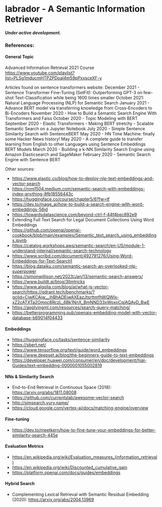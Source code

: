 # labrador - A Semantic Information Retriever

**_Under active development._**

### References:

#### General Topic


Advanced Information Retrieval 2021 Course
https://www.youtube.com/playlist?list=PLSg1mducmHTPZPDoal4m59pPxxsceXF-y

Articles found on sentence transformers website:
December 2021 - Sentence Transformer Fine-Tuning (SetFit): Outperforming GPT-3 on few-shot Text-Classification while being 1600 times smaller
October 2021: Natural Language Processing (NLP) for Semantic Search
January 2021 - Advance BERT model via transferring knowledge from Cross-Encoders to Bi-Encoders
November 2020 - How to Build a Semantic Search Engine With Transformers and Faiss
October 2020 - Topic Modeling with BERT
September 2020 - Elastic Transformers - Making BERT stretchy - Scalable Semantic Search on a Jupyter Notebook
July 2020 - Simple Sentence Similarity Search with SentenceBERT
May 2020 - HN Time Machine: finally some Hacker News history!
May 2020 - A complete guide to transfer learning from English to other Languages using Sentence Embeddings BERT Models
March 2020 - Building a k-NN Similarity Search Engine using Amazon Elasticsearch and SageMaker
February 2020 - Semantic Search Engine with Sentence BERT


Other sources:
- https://www.elastic.co/blog/how-to-deploy-nlp-text-embeddings-and-vector-search
- https://rom1504.medium.com/semantic-search-with-embeddings-index-anything-8fb18556443c
- https://huggingface.co/course/chapter5/6?fw=tf
- https://dev.to/mage_ai/how-to-build-a-search-engine-with-word-embeddings-56jd
- https://towardsdatascience.com/beyond-ctrl-f-44f4bec892e9
- Extending Full Text Search for Legal Document Collections Using Word Embeddings
- https://github.com/openai/openai-cookbook/blob/main/examples/Semantic_text_search_using_embeddings.ipynb
- https://catalog.workshops.aws/semantic-search/en-US/module-1-understand-internal/semantic-search-technology
- https://www.scribd.com/document/492791276/Using-Word-Embeddings-for-Text-Search1
- https://blog.dataiku.com/semantic-search-an-overlooked-nlp-superpower
- https://simonwillison.net/2023/Jan/13/semantic-search-answers/
- https://www.buildt.ai/blog/3llmtricks
- https://www.algolia.com/blog/ai/what-is-vector-search/https://qdrant.tech/benchmarks/?gclid=CjwKCAjw__ihBhADEiwAXEazJtsrttmfhWQWIx-xZ2cATXTa2Omoc8RczL_6Bk1NnX_BmNND33xWoxoCqjAQAvD_BwE
- https://applyingml.com/resources/search-query-matching/
- https://betterprogramming.pub/openais-embedding-model-with-vector-database-b69014f04433

#### Embeddings
- https://huggingface.co/tasks/sentence-similarity
- https://sbert.net/
- https://www.tensorflow.org/text/guide/word_embeddings
- https://www.deepset.ai/blog/the-beginners-guide-to-text-embeddings
- https://developer.huawei.com/consumer/en/doc/development/hiai-Guides/text-embedding-0000001055002819

#### NNs & Similarity Search
- End-to-End Retrieval in Continuous Space (2018): https://arxiv.org/abs/1811.08008
- https://github.com/currentslab/awesome-vector-search
- http://simsearch.yury.name/
- https://cloud.google.com/vertex-ai/docs/matching-engine/overview

#### Fine-tuning
- https://dev.to/meetkern/how-to-fine-tune-your-embeddings-for-better-similarity-search-445e

#### Evaluation Metrics
- https://en.wikipedia.org/wiki/Evaluation_measures_(information_retrieval)
- https://en.wikipedia.org/wiki/Discounted_cumulative_gain
- https://platform.openai.com/docs/guides/embeddings

#### Hybrid Search

- Complementing Lexical Retrieval with Semantic Residual Embedding (2020): https://arxiv.org/abs/2004.13969

